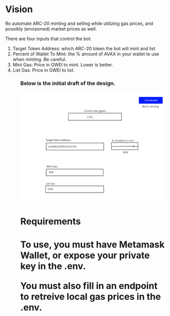 <h1>Vision</h1>
Ro automate ARC-20 minting and selling while utilizing gas prices, and possibly (envisioned) market prices as well.

There are four inputs that control the bot.
<ol>
<li>Target Token Address: which ARC-20 token the bot will mint and list</li>
<li>Percent of Wallet To Mint: the % amount of AVAX in your wallet to use when minting. Be careful.</li>
<li>Mint Gas: Price in GWEI to mint. Lower is better.</li>
<li>List Gas: Price in GWEI to list.</li>
<ol>

<h3>Below is the initial draft of the design.<h3>







![Mock image of site plan](./bot.png)






<h1>Requirements<h1>
To use, you must have Metamask Wallet, or expose your private key in the .env.

You must also fill in an endpoint to retreive local gas prices in the .env.